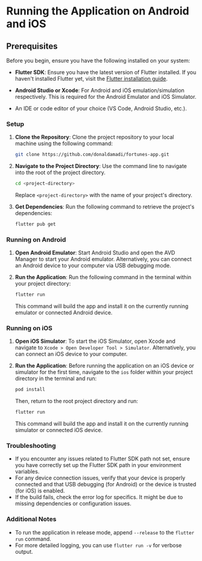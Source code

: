 # Running the Application on Android and iOS

## Prerequisites

Before you begin, ensure you have the following installed on your system:

- **Flutter SDK**: Ensure you have the latest version of Flutter installed. If you haven't installed Flutter yet, visit the [Flutter installation guide](https://flutter.dev/docs/get-started/install).

- **Android Studio or Xcode**: For Android and iOS emulation/simulation respectively. This is required for the Android Emulator and iOS Simulator.
- An IDE or code editor of your choice (VS Code, Android Studio, etc.).

### Setup

1. **Clone the Repository**: Clone the project repository to your local machine using the following command:

    ``` bash
    git clone https://github.com/donaldamadi/fortunes-app.git
    ```

2. **Navigate to the Project Directory**: Use the command line to navigate into the root of the project directory.

    ``` bash
    cd <project-directory>
    ```

    Replace `<project-directory>` with the name of your project's directory.

3. **Get Dependencies**: Run the following command to retrieve the project's dependencies:

    ``` bash
    flutter pub get
    ```

### Running on Android

1. **Open Android Emulator**: Start Android Studio and open the AVD Manager to start your Android emulator. Alternatively, you can connect an Android device to your computer via USB debugging mode.

2. **Run the Application**: Run the following command in the terminal within your project directory:

    ``` bash
    flutter run
    ```

   This command will build the app and install it on the currently running emulator or connected Android device.

### Running on iOS

1. **Open iOS Simulator**: To start the iOS Simulator, open Xcode and navigate to `Xcode > Open Developer Tool > Simulator`. Alternatively, you can connect an iOS device to your computer.

2. **Run the Application**: Before running the application on an iOS device or simulator for the first time, navigate to the `ios` folder within your project directory in the terminal and run:

    ``` bash
    pod install
    ```

   Then, return to the root project directory and run:

    ``` bash
    flutter run
    ```

   This command will build the app and install it on the currently running simulator or connected iOS device.

### Troubleshooting

- If you encounter any issues related to Flutter SDK path not set, ensure you have correctly set up the Flutter SDK path in your environment variables.
- For any device connection issues, verify that your device is properly connected and that USB debugging (for Android) or the device is trusted (for iOS) is enabled.
- If the build fails, check the error log for specifics. It might be due to missing dependencies or configuration issues.

### Additional Notes

- To run the application in release mode, append `--release` to the `flutter run` command.
- For more detailed logging, you can use `flutter run -v` for verbose output.
